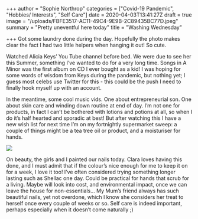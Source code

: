 +++
author = "Sophie Northrop"
categories = ["Covid-19 Pandemic", "Hobbies/ Interests", "Self Care"]
date = 2020-04-03T13:41:27Z
draft = true
image = "/uploads/FBFE3517-AC11-49C4-9E9B-2C89435BC77D.jpeg"
summary = "Pretty uneventful here today"
title = "Washing Wednesday"

+++
Got some laundry done during the day. Hopefully the photo makes clear the fact I had two little helpers when hanging it out! So cute.

Watched Alicia Keys’ You Tube channel before bed. We were due to see her this Summer, something I’ve wanted to do for a very long time. Songs in A Minor was the first album on CD I ever bought as a kid! I was hoping for some words of wisdom from Keys during the pandemic, but nothing yet; I guess most celebs use Twitter for this - this could be the push I need to finally hook myself up with an account.

In the meantime, some cool music vids. One about entrepreneurial son. One about skin care and winding down routine at end of day. I’m not one for products, in fact I can’t be bothered with lotions and potions at all, so when I do it’s half hearted and sporadic at best! But after watching this I have a new wish list for next time I’m on my fortnightly supermarket sweep: a couple of things might be a tea tree oil or product, and a moisturiser for hands.

![](/uploads/FEEF7F6F-BA1F-441C-BE81-AB2F055C8F0F.jpeg)

On beauty, the girls and I painted our nails today. Clara loves having this done, and I must admit that if the colour’s nice enough for me to keep it on for a week, I love it too! I’ve often considered trying something longer lasting such as Shellac one day. Could be practical for hands that scrub for a living. Maybe will look into cost, and environmental impact, once we can leave the house for non-essentials... My Mum’s friend always has such beautiful nails, yet not overdone, which I know she considers her treat to herself once every couple of weeks or so. Self care is indeed important, perhaps especially when it doesn’t come naturally ;)